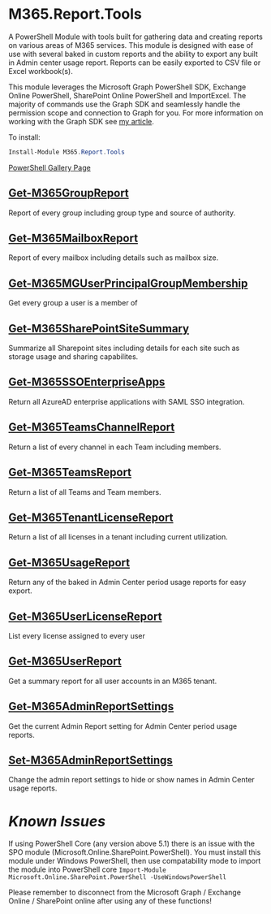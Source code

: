 # M365.Report.Tools
A PowerShell Module with tools built for gathering data and creating reports on various areas of M365 services. This module is designed with ease of use with several baked in custom reports and the ability to export any built in Admin center usage report. Reports can be easily exported to CSV file or Excel workbook(s). 

This module leverages the Microsoft Graph PowerShell SDK, Exchange Online PowerShell, SharePoint Online PowerShell and ImportExcel. The majority of commands use the Graph SDK and seamlessly handle the permission scope and connection to Graph for you. For more information on working with the Graph SDK see [my article](https://davidjust.com/post/working-with-microsoft-graph-powershell-sdk/).

To install:
```powershell
Install-Module M365.Report.Tools
```

[PowerShell Gallery Page](https://www.powershellgallery.com/packages/M365.Report.Tools/1.0)

## [Get-M365GroupReport](docs/Get-M365GroupReport.md)
Report of every group including group type and source of authority.

## [Get-M365MailboxReport](docs/Get-M365MailboxReport.md)
Report of every mailbox including details such as mailbox size. 

## [Get-M365MGUserPrincipalGroupMembership](docs/Get-M365MGUserPrincipalGroupMembership.md)
Get every group a user is a member of

## [Get-M365SharePointSiteSummary](docs/Get-M365SharePointSiteSummary.md)
Summarize all Sharepoint sites including details for each site such as storage usage and sharing capabilites. 

## [Get-M365SSOEnterpriseApps](docs/Get-M365GroupReport.mdGet-M365SSOEnterpriseApps.md)
Return all AzureAD enterprise applications with SAML SSO integration. 

## [Get-M365TeamsChannelReport](docs/Get-M365TeamsChannelReport.md)
Return a list of every channel in each Team including members. 

## [Get-M365TeamsReport](docs/Get-M365TeamsReport.md)
Return a list of all Teams and Team members.

## [Get-M365TenantLicenseReport](docs/Get-M365TenantLicenseReport.md)
Return a list of all licenses in a tenant including current utilization.

## [Get-M365UsageReport](docs/Get-M365UsageReport.md)
Return any of the baked in Admin Center period usage reports for easy export. 

## [Get-M365UserLicenseReport](docs/Get-M365UserLicenseReport.md)
List every license assigned to every user

## [Get-M365UserReport](docs/Get-M365UserReport.md)
Get a summary report for all user accounts in an M365 tenant. 

## [Get-M365AdminReportSettings](docs/Get-M365AdminReportSettings.md)
Get the current Admin Report setting for Admin Center period usage reports.

## [Set-M365AdminReportSettings](docs/Set-M365AdminReportSettings.md)
Change the admin report settings to hide or show names in Admin Center usage reports. 

# *Known Issues*

If using PowerShell Core (any version above 5.1) there is an issue with the SPO module (Microsoft.Online.SharePoint.PowerShell). You must
install this module under Windows PowerShell, then use compatability mode to import the module into PowerShell core 
```Import-Module Microsoft.Online.SharePoint.PowerShell -UseWindowsPowerShell ```

Please remember to disconnect from the Microsoft Graph / Exchange Online / SharePoint online after using any of these functions!
